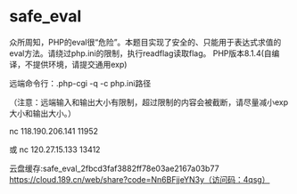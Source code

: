
# safe_eval

众所周知，PHP的eval很“危险”。本题目实现了安全的、只能用于表达式求值的eval方法。请绕过php.ini的限制，执行readflag读取flag。
PHP版本8.1.4(自编译，不提供环境，请提交通用exp)

远端命令行：.php-cgi -q -c php.ini路径

（注意：远端输入和输出大小有限制，超过限制的内容会被截断，请尽量减小exp大小和输出大小。）

nc 118.190.206.141 11952

或 nc 120.27.15.133 13412

云盘缓存:safe_eval_2fbcd3faf3882ff78e03ae2167a03b77  
https://cloud.189.cn/web/share?code=Nn6BFjjeYN3y（访问码：4qsg）

